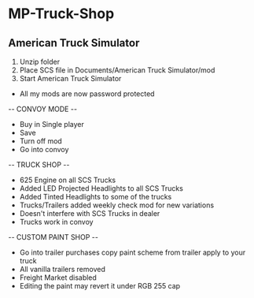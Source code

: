 # MP-Truck-Shop
## American Truck Simulator

1. Unzip folder
2. Place SCS file in Documents/American Truck Simulator/mod
3. Start American Truck Simulator

* All my mods are now password protected 

-- CONVOY MODE --
- Buy in Single player
- Save
- Turn off mod
- Go into convoy

-- TRUCK SHOP --
- 625 Engine on all SCS Trucks
- Added LED Projected Headlights to all SCS Trucks
- Added Tinted Headlights to some of the trucks
- Trucks/Trailers added weekly check mod for new variations
- Doesn't interfere with SCS Trucks in dealer
- Trucks work in convoy

-- CUSTOM PAINT SHOP --
- Go into trailer purchases copy paint scheme from trailer apply to your truck
- All vanilla trailers removed
- Freight Market disabled
- Editing the paint may revert it under RGB 255 cap
